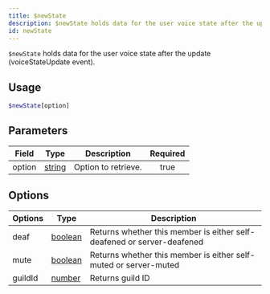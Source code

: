 ```yaml
---
title: $newState
description: $newState holds data for the user voice state after the update (voiceStateUpdate event).
id: newState
---
```


`$newState` holds data for the user voice state after the update (voiceStateUpdate event).

## Usage

```php
$newState[option]
```

## Parameters

| Field  | Type                                                                                              | Description         | Required |
| ------ | ------------------------------------------------------------------------------------------------- | ------------------- | :------: |
| option | [string](https://developer.mozilla.org/en-US/docs/Web/JavaScript/Reference/Global_Objects/String) | Option to retrieve. |   true   |

## Options

| Options | Type | Description |
| ----- | ---- | ----- |
| deaf | [boolean](https://developer.mozilla.org/en-US/docs/Web/JavaScript/Reference/Global_Objects/Boolean) | Returns whether this member is either self-deafened or server-deafened |
| mute | [boolean](https://developer.mozilla.org/en-US/docs/Web/JavaScript/Reference/Global_Objects/Boolean) | Returns whether this member is either self-muted or server-muted |
| guildId | [number](https://developer.mozilla.org/en-US/docs/Web/JavaScript/Reference/Global_Objects/Number) | Returns guild ID | 
